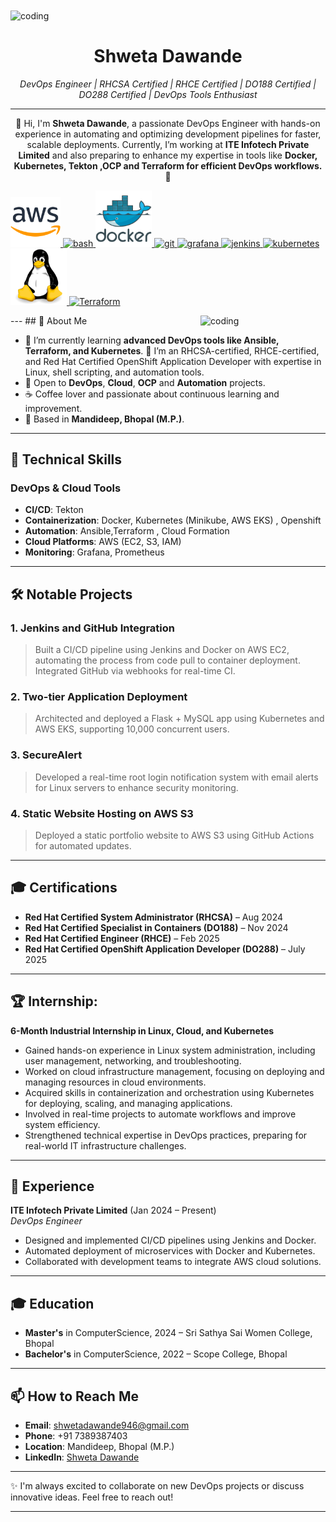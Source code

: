 <img align="center" src="https://www.amplework.com/wp-content/uploads/2022/07/DevOps-Tools.png" alt="coding" widht="5">
<h1 align="center">Shweta Dawande</h1>

<p align="center">
  <em>DevOps Engineer | RHCSA Certified | RHCE Certified | DO188 Certified | DO288 Certified | DevOps Tools Enthusiast</em>
</p>

---

<p align="center">
  👋 Hi, I'm <strong>Shweta Dawande</strong>, a passionate DevOps Engineer with hands-on experience in automating and optimizing development pipelines for faster, scalable deployments. Currently, I’m working at <strong>ITE Infotech Private Limited</strong> and also preparing to enhance my expertise in tools like <strong> Docker, Kubernetes, Tekton ,OCP  and Terraform for efficient DevOps workflows.</strong> 🚀
</p>

<p align="left"> <a href="https://aws.amazon.com" target="_blank" rel="noreferrer"> <img src="https://raw.githubusercontent.com/devicons/devicon/master/icons/amazonwebservices/amazonwebservices-original-wordmark.svg" alt="aws" width="80" height="80"/> </a>
  <a href="https://www.gnu.org/software/bash/" target="_blank" rel="noreferrer"> <img src="https://www.vectorlogo.zone/logos/gnu_bash/gnu_bash-icon.svg" alt="bash" width="80" height="80"/> </a> 
  <a href="https://www.docker.com/" target="_blank" rel="noreferrer"> <img src="https://raw.githubusercontent.com/devicons/devicon/master/icons/docker/docker-original-wordmark.svg" alt="docker" width="90" height="90"/> </a> 
  <a href="https://git-scm.com/" target="_blank" rel="noreferrer"> <img src="https://www.vectorlogo.zone/logos/git-scm/git-scm-icon.svg" alt="git" width="90" height="90"/> </a>
  <a href="https://grafana.com" target="_blank" rel="noreferrer"> <img src="https://www.vectorlogo.zone/logos/grafana/grafana-icon.svg" alt="grafana" width="90" height="90"/> </a> 
  <a href="https://www.jenkins.io" target="_blank" rel="noreferrer"> <img src="https://www.vectorlogo.zone/logos/jenkins/jenkins-icon.svg" alt="jenkins" width="90" height="90"/> </a> 
  <a href="https://kubernetes.io" target="_blank" rel="noreferrer"> <img src="https://www.vectorlogo.zone/logos/kubernetes/kubernetes-icon.svg" alt="kubernetes" width="90" height="90"/> </a> 
  <a href="https://www.linux.org/" target="_blank" rel="noreferrer"> <img src="https://raw.githubusercontent.com/devicons/devicon/master/icons/linux/linux-original.svg" alt="linux" width="90" height="90"/> </a> 
 <a href="https://www.terraform.io/" target="_blank" rel="noreferrer">
    <img src="https://parallelstaff.com/wp-content/smush-webp/2023/12/terraform-1-1536x958.png.webp" alt="Terraform" width="200" height="150"/>
  </a>
</p>
---
## 🌟 About Me
<img align="right" src="https://liveimages.algoworks.com/new-algoworks/wp-content/uploads/2022/06/16052453/img_hero_landing_roseta-min.gif" alt="coding" width="200">

- 🌱 I’m currently learning **advanced DevOps tools like Ansible, Terraform, and Kubernetes**.
🏅 I’m an RHCSA-certified, RHCE-certified, and Red Hat Certified OpenShift Application Developer  with expertise in Linux, shell scripting, and automation tools.
- 💼 Open to **DevOps**, **Cloud**, **OCP** and **Automation** projects.
- ☕ Coffee lover and passionate about continuous learning and improvement.
- 📍 Based in **Mandideep, Bhopal (M.P.)**.


---

## 🚀 Technical Skills

### DevOps & Cloud Tools
- **CI/CD**: Tekton
- **Containerization**: Docker, Kubernetes (Minikube, AWS EKS) , Openshift
- **Automation**: Ansible,Terraform , Cloud Formation
- **Cloud Platforms**: AWS (EC2, S3, IAM)
- **Monitoring**: Grafana, Prometheus


---

## 🛠️ Notable Projects

### 1. **Jenkins and GitHub Integration**
> Built a CI/CD pipeline using Jenkins and Docker on AWS EC2, automating the process from code pull to container deployment. Integrated GitHub via webhooks for real-time CI.

### 2. **Two-tier Application Deployment**
> Architected and deployed a Flask + MySQL app using Kubernetes and AWS EKS, supporting 10,000 concurrent users.

### 3. **SecureAlert**
> Developed a real-time root login notification system with email alerts for Linux servers to enhance security monitoring.

### 4. **Static Website Hosting on AWS S3**
> Deployed a static portfolio website to AWS S3 using GitHub Actions for automated updates.

---

## 🎓 Certifications

- **Red Hat Certified System Administrator (RHCSA)** – Aug 2024
- **Red Hat Certified Specialist in Containers (DO188)** – Nov 2024
- **Red Hat Certified Engineer (RHCE)** – Feb 2025
- **Red Hat Certified OpenShift Application Developer (DO288)** – July 2025

---
##   🏆 Internship:

**6-Month Industrial Internship in Linux, Cloud, and Kubernetes**  
- Gained hands-on experience in Linux system administration, including user management, networking, and troubleshooting.  
- Worked on cloud infrastructure management, focusing on deploying and managing resources in cloud environments.  
- Acquired skills in containerization and orchestration using Kubernetes for deploying, scaling, and managing applications.  
- Involved in real-time projects to automate workflows and improve system efficiency.  
- Strengthened technical expertise in DevOps practices, preparing for real-world IT infrastructure challenges.

---
## 💼 Experience

**ITE Infotech Private Limited** (Jan 2024 – Present)  
_DevOps Engineer_  
- Designed and implemented CI/CD pipelines using Jenkins and Docker.
- Automated deployment of microservices with Docker and Kubernetes.
- Collaborated with development teams to integrate AWS cloud solutions.

---

## 🎓 Education

- **Master's** in ComputerScience, 2024 – Sri Sathya Sai Women College, Bhopal
- **Bachelor's** in ComputerScience, 2022 – Scope College, Bhopal

---

## 📫 How to Reach Me

- **Email**: [shwetadawande946@gmail.com](mailto:shwetadawande946@gmail.com)
- **Phone**: +91 7389387403
- **Location**: Mandideep, Bhopal (M.P.)
- **LinkedIn**: [Shweta Dawande](https://www.linkedin.com/in/shweta-dawande)

---

✨ I'm always excited to collaborate on new DevOps projects or discuss innovative ideas. Feel free to reach out!

---





